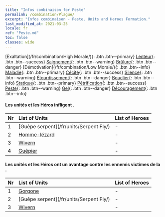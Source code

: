 ```yaml
---
title: "Infos combinaison for Peste"
permalink: /combination/Plague/
excerpt: "Infos combinaison - Peste. Units and Heroes Formation."
last_modified_at: 2021-03-25
locale: fr
ref: "Peste.md"
toc: false
classes: wide
---
```


  [Exaltation](/fr/combination/High Morale/){: .btn .btn--primary} [Lenteur](/fr/combination/Slow/){: .btn .btn--success} [Saignement](/fr/combination/Bleeding/){: .btn .btn--warning} [Brûlure](/fr/combination/Burning/){: .btn .btn--danger} [Démotivation](/fr/combination/Low Morale/){: .btn .btn--info} [Maladie](/fr/combination/Disease/){: .btn .btn--primary} [Cécité](/fr/combination/Blind/){: .btn .btn--success} [Silence](/fr/combination/Silence/){: .btn .btn--warning} [Étourdissement](/fr/combination/Stun/){: .btn .btn--danger} [Bouclier](/fr/combination/Shield/){: .btn .btn--info} [Statique](/fr/combination/Static/){: .btn .btn--primary} [Pétrification](/fr/combination/Petrify/){: .btn .btn--success} [Peste](/fr/combination/Plague/){: .btn .btn--warning} [Gel](/fr/combination/Freeze/){: .btn .btn--danger} [Découragement](/fr/combination/Deterrence/){: .btn .btn--info} 


#### Les unités et les Héros infligent <Peste>.

  | Nr |  List of Units  | List of Heroes | 
  |:---|:----------------|:---------------| 
  | 1 | [Guêpe serpent](/fr/units/Serpent Fly/) | - |
  | 2 | [Homme-lézard](/fr/units/Lizardman/) | - |
  | 3 | [Wivern](/fr/units/Wyvern/) | - |
  | 4 | [Guêpier](/fr/units/Waspwort/) | - |


#### Les unités et les Héros ont un avantage contre les ennemis victimes de la <Peste>.

  | Nr |  List of Units  | List of Heroes | 
  |:---|:----------------|:---------------| 
  | 1 | [Gorgone](/fr/units/Gorgon/) | - |
  | 2 | [Guêpe serpent](/fr/units/Serpent Fly/) | - |
  | 3 | [Wivern](/fr/units/Wyvern/) | - |
